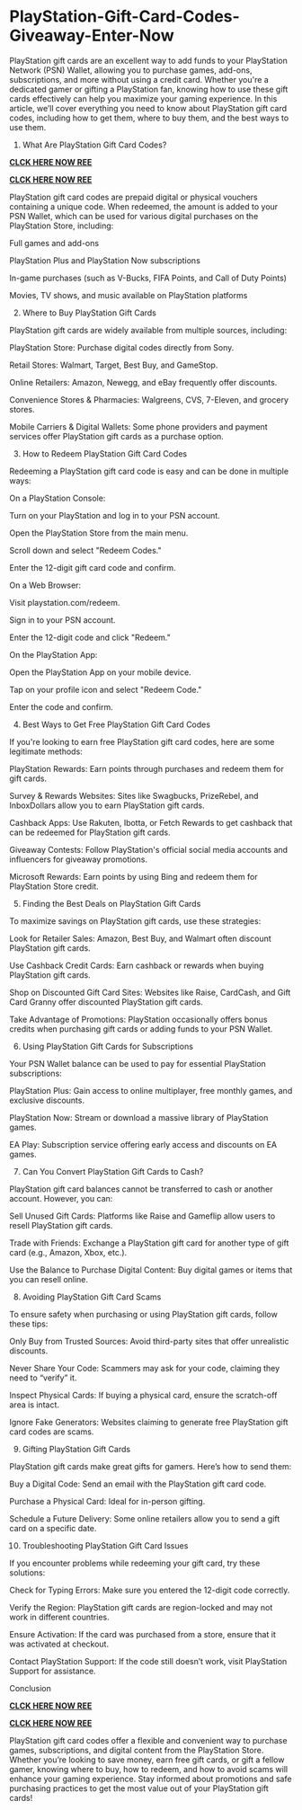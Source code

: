 # PlayStation-Gift-Card-Codes-Giveaway-Enter-Now
PlayStation gift cards are an excellent way to add funds to your PlayStation Network (PSN) Wallet, allowing you to purchase games, add-ons, subscriptions, and more without using a credit card. Whether you're a dedicated gamer or gifting a PlayStation fan, knowing how to use these gift cards effectively can help you maximize your gaming experience. In this article, we’ll cover everything you need to know about PlayStation gift card codes, including how to get them, where to buy them, and the best ways to use them.

1. What Are PlayStation Gift Card Codes?

**[CLCK HERE NOW REE](https://tinyurl.com/pnsgiftcads)**

**[CLCK HERE NOW REE](https://tinyurl.com/pnsgiftcads)**

PlayStation gift card codes are prepaid digital or physical vouchers containing a unique code. When redeemed, the amount is added to your PSN Wallet, which can be used for various digital purchases on the PlayStation Store, including:

Full games and add-ons

PlayStation Plus and PlayStation Now subscriptions

In-game purchases (such as V-Bucks, FIFA Points, and Call of Duty Points)

Movies, TV shows, and music available on PlayStation platforms

2. Where to Buy PlayStation Gift Cards

PlayStation gift cards are widely available from multiple sources, including:

PlayStation Store: Purchase digital codes directly from Sony.

Retail Stores: Walmart, Target, Best Buy, and GameStop.

Online Retailers: Amazon, Newegg, and eBay frequently offer discounts.

Convenience Stores & Pharmacies: Walgreens, CVS, 7-Eleven, and grocery stores.

Mobile Carriers & Digital Wallets: Some phone providers and payment services offer PlayStation gift cards as a purchase option.

3. How to Redeem PlayStation Gift Card Codes

Redeeming a PlayStation gift card code is easy and can be done in multiple ways:

On a PlayStation Console:

Turn on your PlayStation and log in to your PSN account.

Open the PlayStation Store from the main menu.

Scroll down and select "Redeem Codes."

Enter the 12-digit gift card code and confirm.

On a Web Browser:

Visit playstation.com/redeem.

Sign in to your PSN account.

Enter the 12-digit code and click "Redeem."

On the PlayStation App:

Open the PlayStation App on your mobile device.

Tap on your profile icon and select "Redeem Code."

Enter the code and confirm.

4. Best Ways to Get Free PlayStation Gift Card Codes

If you're looking to earn free PlayStation gift card codes, here are some legitimate methods:

PlayStation Rewards: Earn points through purchases and redeem them for gift cards.

Survey & Rewards Websites: Sites like Swagbucks, PrizeRebel, and InboxDollars allow you to earn PlayStation gift cards.

Cashback Apps: Use Rakuten, Ibotta, or Fetch Rewards to get cashback that can be redeemed for PlayStation gift cards.

Giveaway Contests: Follow PlayStation's official social media accounts and influencers for giveaway promotions.

Microsoft Rewards: Earn points by using Bing and redeem them for PlayStation Store credit.

5. Finding the Best Deals on PlayStation Gift Cards

To maximize savings on PlayStation gift cards, use these strategies:

Look for Retailer Sales: Amazon, Best Buy, and Walmart often discount PlayStation gift cards.

Use Cashback Credit Cards: Earn cashback or rewards when buying PlayStation gift cards.

Shop on Discounted Gift Card Sites: Websites like Raise, CardCash, and Gift Card Granny offer discounted PlayStation gift cards.

Take Advantage of Promotions: PlayStation occasionally offers bonus credits when purchasing gift cards or adding funds to your PSN Wallet.

6. Using PlayStation Gift Cards for Subscriptions

Your PSN Wallet balance can be used to pay for essential PlayStation subscriptions:

PlayStation Plus: Gain access to online multiplayer, free monthly games, and exclusive discounts.

PlayStation Now: Stream or download a massive library of PlayStation games.

EA Play: Subscription service offering early access and discounts on EA games.

7. Can You Convert PlayStation Gift Cards to Cash?

PlayStation gift card balances cannot be transferred to cash or another account. However, you can:

Sell Unused Gift Cards: Platforms like Raise and Gameflip allow users to resell PlayStation gift cards.

Trade with Friends: Exchange a PlayStation gift card for another type of gift card (e.g., Amazon, Xbox, etc.).

Use the Balance to Purchase Digital Content: Buy digital games or items that you can resell online.

8. Avoiding PlayStation Gift Card Scams

To ensure safety when purchasing or using PlayStation gift cards, follow these tips:

Only Buy from Trusted Sources: Avoid third-party sites that offer unrealistic discounts.

Never Share Your Code: Scammers may ask for your code, claiming they need to “verify” it.

Inspect Physical Cards: If buying a physical card, ensure the scratch-off area is intact.

Ignore Fake Generators: Websites claiming to generate free PlayStation gift card codes are scams.

9. Gifting PlayStation Gift Cards

PlayStation gift cards make great gifts for gamers. Here’s how to send them:

Buy a Digital Code: Send an email with the PlayStation gift card code.

Purchase a Physical Card: Ideal for in-person gifting.

Schedule a Future Delivery: Some online retailers allow you to send a gift card on a specific date.

10. Troubleshooting PlayStation Gift Card Issues

If you encounter problems while redeeming your gift card, try these solutions:

Check for Typing Errors: Make sure you entered the 12-digit code correctly.

Verify the Region: PlayStation gift cards are region-locked and may not work in different countries.

Ensure Activation: If the card was purchased from a store, ensure that it was activated at checkout.

Contact PlayStation Support: If the code still doesn’t work, visit PlayStation Support for assistance.

Conclusion

**[CLCK HERE NOW REE](https://tinyurl.com/pnsgiftcads)**

**[CLCK HERE NOW REE](https://tinyurl.com/pnsgiftcads)**

PlayStation gift card codes offer a flexible and convenient way to purchase games, subscriptions, and digital content from the PlayStation Store. Whether you’re looking to save money, earn free gift cards, or gift a fellow gamer, knowing where to buy, how to redeem, and how to avoid scams will enhance your gaming experience. Stay informed about promotions and safe purchasing practices to get the most value out of your PlayStation gift cards!
